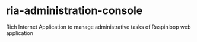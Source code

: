 # ria-administration-console
Rich Internet Application to manage administrative tasks of Raspinloop web application
